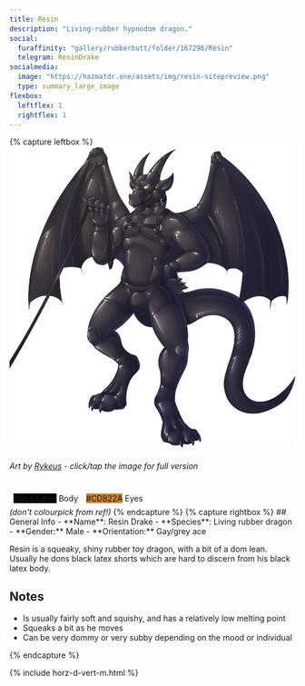 ```yaml
---
title: Resin
description: "Living-rubber hypnodom dragon."
social:
  furaffinity: "gallery/rubberbutt/folder/167296/Resin"
  telegram: ResinDrake
socialmedia:
  image: "https://hazmatdr.one/assets/img/resin-sitepreview.png"
  type: summary_large_image
flexbox:
  leftflex: 1
  rightflex: 1
---
```


{% capture leftbox %}
[![Refsheet Image](/assets/img/rykeus_01_l_1200px.png)](/assets/img/rykeys_01_l.png)
###### Art by [Rykeus](https://www.furaffinity.net/view/34018194/) - <span class="desktop-only">click</span><span class="raw-only">/</span><span class="mobile-only">tap</span> the image for full version
<span style="display: flex; flex-wrap: wrap">
	<span style="padding: 0.5em"><span class="colorbox lighttext" style="background-color: black">Black Latex</span> Body </span>
	<span style="padding: 0.5em"><span class="colorbox darktext" style="background-color: #CD822A">#CD822A</span> Eyes</span>
</span>
<span><i>(don't colourpick from ref!)</i></span>
{% endcapture %}
{% capture rightbox %}
## General Info
- **Name**: Resin Drake
- **Species**: Living rubber dragon
- **Gender:** Male
- **Orientation:** Gay/grey ace

Resin is a squeaky, shiny rubber toy dragon, with a bit of a dom lean. Usually he dons black latex shorts which are hard to discern from his black latex body.

## Notes
- Is usually fairly soft and squishy, and has a relatively low melting point
- Squeaks a bit as he moves
- Can be very dommy or very subby depending on the mood or individual

{% endcapture %}

<!-- Turns capture groups into a flex box. Must come after capture groups. -->
{% include horz-d-vert-m.html %}
